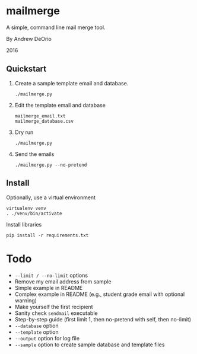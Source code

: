# mailmerge
A simple, command line mail merge tool.

By Andrew DeOrio

2016

## Quickstart
1. Create a sample template email and database.
    ```
    ./mailmerge.py
    ```

2. Edit the template email and database
    ```
    mailmerge_email.txt
    mailmerge_database.csv
    ```

3. Dry run
    ```
    ./mailmerge.py
    ```

4. Send the emails
    ```
    ./mailmerge.py --no-pretend
    ```


## Install
Optionally, use a virtual environment
```
virtualenv venv
. ./venv/bin/activate
```

Install libraries
```
pip install -r requirements.txt
```

# Todo
* `--limit / --no-limit` options
* Remove my email address from sample
* Simple example in README
* Complex example in README (e.g., student grade email with optional warning)
* Make yourself the first recipient
* Sanity check `sendmail` executable
* Step-by-step guide (first limit 1, then no-pretend with self, then no-limit)
* `--database` option
* `--template` option
* `--output` option for log file
* `--sample` option to create sample database and template files
